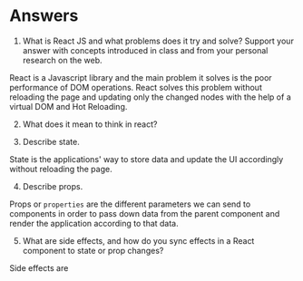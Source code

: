 # Answers

1. What is React JS and what problems does it try and solve? Support your answer with concepts introduced in class and from your personal research on the web.

React is a Javascript library and the main problem it solves is the poor performance of DOM operations. React solves this problem without reloading the page and updating only the changed nodes with the help of a virtual DOM and Hot Reloading.

2. What does it mean to think in react?



3. Describe state.

State is the applications' way to store data and update the UI accordingly without reloading the page.

4. Describe props.

Props or `properties` are the different parameters we can send to components in order to pass down data from the parent component and render the application according to that data.

5. What are side effects, and how do you sync effects in a React component to state or prop changes?

Side effects are